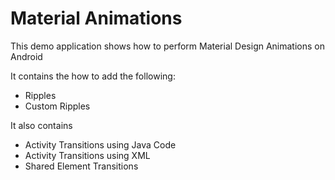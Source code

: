# Material Animations

This demo application shows how to perform Material Design Animations on Android

It contains the how to add the following:

 - Ripples
 - Custom Ripples

It also contains 
 - Activity Transitions using Java Code
 - Activity Transitions using XML
 - Shared Element Transitions
